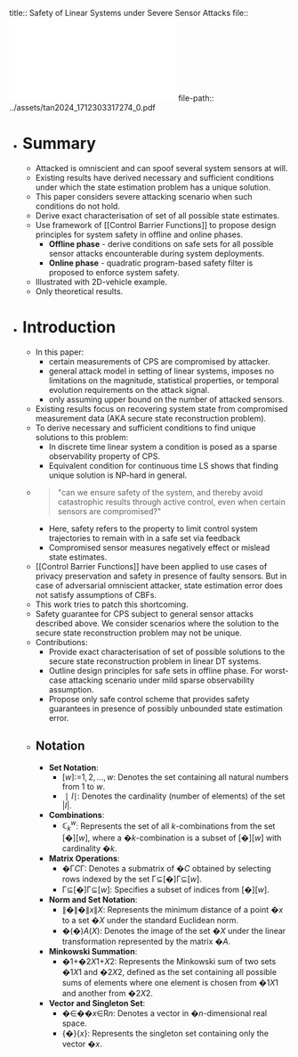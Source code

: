 title:: Safety of Linear Systems under Severe Sensor Attacks
file:: ![Safety of Linear Systems under Severe Sensor Attacks](../assets/tan2024_1712303317274_0.pdf)
file-path:: ../assets/tan2024_1712303317274_0.pdf

- # Summary
	- Attacked is omniscient and can spoof several system sensors at will.
	- Existing results have derived necessary and sufficient conditions under which the state estimation problem has a unique solution.
	- This paper considers severe attacking scenario when such conditions do not hold.
	- Derive exact characterisation of set of all possible state estimates.
	- Use framework of [[Control Barrier Functions]] to propose design principles for system safety in offline and online phases.
		- **Offline phase** - derive conditions on safe sets for all possible sensor attacks encounterable during system deployments.
		- **Online phase** - quadratic program-based safety filter is proposed to enforce system safety.
	- Illustrated with 2D-vehicle example.
	- Only theoretical results.
- # Introduction
	- In this paper:
		- certain measurements of CPS are compromised by attacker.
		- general attack model in setting of linear systems, imposes no limitations on the magnitude, statistical properties, or temporal evolution requirements on the attack signal.
		- only assuming upper bound on the number of attacked sensors.
	- Existing results focus on recovering system state from compromised measurement data (AKA secure state reconstruction problem).
	- To derive necessary and sufficient conditions to find unique solutions to this problem:
		- In discrete time linear system a condition is posed as a sparse observability property of CPS.
		- Equivalent condition for continuous time LS shows that finding unique solution is NP-hard in general.
	- > "can we ensure safety of the system, and thereby avoid catastrophic results through active control, even when certain sensors are compromised?"
		- Here, safety refers to the property to limit control system trajectories to remain with in a safe set via feedback
		- Compromised sensor measures negatively effect or mislead state estimates.
	- [[Control Barrier Functions]] have been applied to use cases of privacy preservation and safety in presence of faulty sensors. But in case of adversarial omniscient attacker, state estimation error does not satisfy assumptions of CBFs.
	- This work tries to patch this shortcoming.
	- Safety guarantee for CPS subject to general sensor attacks described above. We consider scenarios where the solution to the secure state reconstruction problem may not be unique.
	- Contributions:
		- Provide exact characterisation of set of possible solutions to the secure state reconstruction problem in linear DT systems.
		- Outline design principles for safe sets in offline phase. For worst-case attacking scenario under mild sparse observability assumption.
		- Propose only safe control scheme that provides safety guarantees in presence of possibly unbounded state estimation error.
	- ## Notation
		- **Set Notation**:
			- $[w]$:=${1,2,...,w}$: Denotes the set containing all natural numbers from 1 to $w$.
			- $∣I∣$: Denotes the cardinality (number of elements) of the set $|I|$.
		- **Combinations**:
			- $\mathbb{C}_k^w$: Represents the set of all $k$-combinations from the set [�][*w*], where a �*k*-combination is a subset of [�][*w*] with cardinality �*k*.
		- **Matrix Operations**:
			- �Γ*C*Γ​: Denotes a submatrix of �*C* obtained by selecting rows indexed by the set Γ⊆[�]Γ⊆[*w*].
			- Γ⊆[�]Γ⊆[*w*]: Specifies a subset of indices from [�][*w*].
		- **Norm and Set Notation**:
			- ∥�∥�∥*x*∥*X*​: Represents the minimum distance of a point �*x* to a set �*X* under the standard Euclidean norm.
			- �(�)*A*(*X*): Denotes the image of the set �*X* under the linear transformation represented by the matrix �*A*.
		- **Minkowski Summation**:
			- �1+�2*X*1​+*X*2​: Represents the Minkowski sum of two sets �1*X*1​ and �2*X*2​, defined as the set containing all possible sums of elements where one element is chosen from �1*X*1​ and another from �2*X*2​.
		- **Vector and Singleton Set**:
			- �∈��*x*∈R*n*: Denotes a vector in �*n*-dimensional real space.
			- {�}{*x*}: Represents the singleton set containing only the vector �*x*.